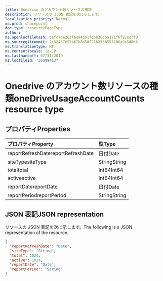 ```yaml
---
title: Onedrive のアカウント数リソースの種類
description: リソースの JSON 表記を次に示します。
localization_priority: Normal
ms.prod: sharepoint
doc_type: resourcePageType
author: ''
ms.openlocfilehash: bafc7ae26af6c94d61febb30c5a121f6f22ec7f0
ms.sourcegitcommit: 2c62457e57467b8d50f21b255b553106a9a5d8d6
ms.translationtype: MT
ms.contentlocale: ja-JP
ms.lasthandoff: 07/31/2019
ms.locfileid: "36009413"
---
```

# <a name="onedriveusageaccountcounts-resource-type"></a><span data-ttu-id="227e0-103">Onedrive のアカウント数リソースの種類</span><span class="sxs-lookup"><span data-stu-id="227e0-103">oneDriveUsageAccountCounts resource type</span></span>

## <a name="properties"></a><span data-ttu-id="227e0-104">プロパティ</span><span class="sxs-lookup"><span data-stu-id="227e0-104">Properties</span></span>

| <span data-ttu-id="227e0-105">プロパティ</span><span class="sxs-lookup"><span data-stu-id="227e0-105">Property</span></span>          | <span data-ttu-id="227e0-106">型</span><span class="sxs-lookup"><span data-stu-id="227e0-106">Type</span></span>   |
| :---------------- | :----- |
| <span data-ttu-id="227e0-107">reportRefreshDate</span><span class="sxs-lookup"><span data-stu-id="227e0-107">reportRefreshDate</span></span> | <span data-ttu-id="227e0-108">日付</span><span class="sxs-lookup"><span data-stu-id="227e0-108">Date</span></span>   |
| <span data-ttu-id="227e0-109">siteType</span><span class="sxs-lookup"><span data-stu-id="227e0-109">siteType</span></span>          | <span data-ttu-id="227e0-110">String</span><span class="sxs-lookup"><span data-stu-id="227e0-110">String</span></span> |
| <span data-ttu-id="227e0-111">total</span><span class="sxs-lookup"><span data-stu-id="227e0-111">total</span></span>             | <span data-ttu-id="227e0-112">Int64</span><span class="sxs-lookup"><span data-stu-id="227e0-112">Int64</span></span>  |
| <span data-ttu-id="227e0-113">active</span><span class="sxs-lookup"><span data-stu-id="227e0-113">active</span></span>            | <span data-ttu-id="227e0-114">Int64</span><span class="sxs-lookup"><span data-stu-id="227e0-114">Int64</span></span>  |
| <span data-ttu-id="227e0-115">reportDate</span><span class="sxs-lookup"><span data-stu-id="227e0-115">reportDate</span></span>        | <span data-ttu-id="227e0-116">日付</span><span class="sxs-lookup"><span data-stu-id="227e0-116">Date</span></span>   |
| <span data-ttu-id="227e0-117">reportPeriod</span><span class="sxs-lookup"><span data-stu-id="227e0-117">reportPeriod</span></span>      | <span data-ttu-id="227e0-118">String</span><span class="sxs-lookup"><span data-stu-id="227e0-118">String</span></span> |

## <a name="json-representation"></a><span data-ttu-id="227e0-119">JSON 表記</span><span class="sxs-lookup"><span data-stu-id="227e0-119">JSON representation</span></span>

<span data-ttu-id="227e0-120">リソースの JSON 表記を次に示します。</span><span class="sxs-lookup"><span data-stu-id="227e0-120">The following is a JSON representation of the resource.</span></span>

<!-- {
  "blockType": "resource",
  "@odata.type": "microsoft.graph.oneDriveUsageAccountCounts"
} -->

```json
{
  "reportRefreshDate": "Date", 
  "siteType": "String", 
  "total": 1024, 
  "active": 1024, 
  "reportDate": "Date", 
  "reportPeriod": "String"
}
```
